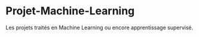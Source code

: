 # Projet-Machine-Learning
Les projets traités en Machine Learning ou encore apprentissage supervisé.
